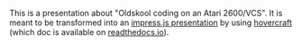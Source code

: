 This is a presentation about "Oldskool coding on an Atari
2600/VCS". It is meant to be transformed into an [impress.js
presentation][1] by using [hovercraft][2] (which doc is available on
[readthedocs.io][3]).

[1]: https://github.com/impress/impress.js/
[2]: https://github.com/regebro/hovercraft
[3]: https://hovercraft.readthedocs.io/en/latest/index.html
